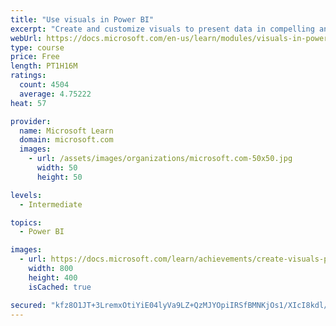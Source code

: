 ```yaml
---
title: "Use visuals in Power BI"
excerpt: "Create and customize visuals to present data in compelling and insightful ways."
webUrl: https://docs.microsoft.com/en-us/learn/modules/visuals-in-power-bi/
type: course
price: Free
length: PT1H16M
ratings:
  count: 4504
  average: 4.75222
heat: 57

provider:
  name: Microsoft Learn
  domain: microsoft.com
  images:
    - url: /assets/images/organizations/microsoft.com-50x50.jpg
      width: 50
      height: 50

levels:
  - Intermediate

topics:
  - Power BI

images:
  - url: https://docs.microsoft.com/learn/achievements/create-visuals-power-bi-desktop-social.png
    width: 800
    height: 400
    isCached: true

secured: "kfz8O1JT+3LremxOtiYiE04lyVa9LZ+QzMJYOpiIRSfBMNKjOs1/XIcI8kdl/QzhzY00j/HmDHWIq4t6u9uQ+G7uxY98LuEE2Ew1fSBwEhQQ3r3V7e9jAmYeUpjZywzBW6LAlL+HBVMxg7y+EadwlDJkJ6hMZf6PHheTwixv8ze7I/TNbt0cFklnEBelMLFo66Y4sYfRxStpiaFdQtyX1Z6AlyA7iDC4jrrGA+dY3AR2Rn+RYf5KJLzGVy2AqU3zpWreqrcOf0fiD6sYzIlKzL2Goc2S/33T9hPHR//22H66F8Xn28BWqEat3lBB1fq1cYsF9G7V8g7nxOsyqvgVmPg4J80Ovxi9UvBGK4BLvRtQIL26p/d2A+a6Wp8U7RyO9QND1jr9K6C++pjhKpQQqV+rUkAcSr6SsaSyqt8m5IU=;sQWtyxNRGqnwqcLiy2MKMw=="
---
```


